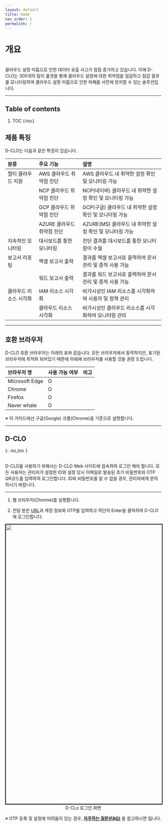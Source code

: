 ```yaml
---
layout: default
title: Home
nav_order: 1
permalink: /
---
```


# 개요

<br>
클라우드 설정 미흡으로 인한 데이터 유출 사고가 점점 증가하고 있습니다. 이에 D-CLO는 300개의 탐지 룰셋을 통해 클라우드 설정에 대한 취약점을 점검하고 점검 결과를 모니터링하여 클라우드 설정 미흡으로 인한 피해를 사전에 방지할 수 있는 솔루션입니다.

---

## Table of contents

1. TOC
   {:toc}

## 제품 특징

D-CLO는 다음과 같은 특징이 있습니다.

| 분류                   | 주요 기능                  | 설명                                                      |
| :--------------------- | :------------------------- | :-------------------------------------------------------- |
| 멀티 클라우드 지원     | AWS 클라우드 취약점 진단   | AWS 클라우드 내 취약한 설정 확인 및 모니터링 가능         |
|                        | NCP 클라우드 취약점 진단   | NCP(네이버) 클라우드 내 취약한 설정 확인 및 모니터링 가능 |
|                        | GCP 클라우드 취약점 진단   | GCP(구글) 클라우드 내 취약한 설정 확인 및 모니터링 가능   |
|                        | AZURE 클라우드 취약점 진단 | AZURE(MS) 클라우드 내 취약한 설정 확인 및 모니터링 가능   |
| 지속적인 모니터링      | 대시보드를 통한 모니터링   | 진단 결과를 대시보드를 통한 모니터링이 수월               |
| 보고서 리포팅          | 엑셀 보고서 출력           | 결과를 엑셀 보고서로 출력하여 문서 관리 및 증적 사용 가능 |
|                        | 워드 보고서 출력           | 결과를 워드 보고서로 출력하여 문서 관리 및 증적 사용 가능 |
| 클라우드 리소스 시각화 | IAM 리소스 시각화          | 비가시성인 IAM 리소스를 시각화하여 사용자 및 정책 관리    |
|                        | 클라우드 리소스 시각화     | 비가시성인 클라우드 리소스를 시각화하여 모니터링 관리     |

---

## 호환 브라우저

D-CLO 호환 브라우저는 아래의 표와 같습니다. 모든 브라우저에서 동작하지만, 표기된 브라우저에 최적화 되어있기 때문에 아래에 브라우저를 사용할 것을 권장 드립니다.

| 브라우저 명    | 사용 가능 여부 | 비고 |
| :------------- | :------------- | :--- |
| Microsoft Edge | O              |      |
| Chrome         | O              |      |
| Firefox        | O              |      |
| Naver whale    | O              |      |

※ 이 가이드에선 구글(Google) 크롬(Chrome)을 기준으로 설명합니다.

---

## D-CLO

{: .no_toc }

<br>
D-CLO를 사용하기 위해서는 D-CLO Web 사이트에 접속하여 로그인 해야 합니다. 모든 사용자는 관리자가 설정한 ID와 설정 당시 이메일로 발송된 초기 비밀번호와 OTP QR코드를 입력하여 로그인합니다. ID와 비밀번호를 알 수 없을 경우, 관리자에게 문의하시기 바랍니다.

---

1. 웹 브라우저(Chrome)를 실행합니다.

2. 전달 받은 [URL](https://d-clo.com)과 계정 정보와 OTP를 입력하고 하단의 Enter을 클릭하여 D-CLO에 로그인합니다.

<center>
  <img
    src='../../../assets/images/D-CLo_login.png'
    width='1600'
    height='900'
    style='border: 2px solid black;'
  />
  <figcaption>D-CLo 로그인 화면</figcaption>
</center>

※ OTP 등록 및 설정에 어려움이 있는 경우, **[자주하는 질문(FAQ)](docs/faq)** 를 참고하시면 됩니다.
